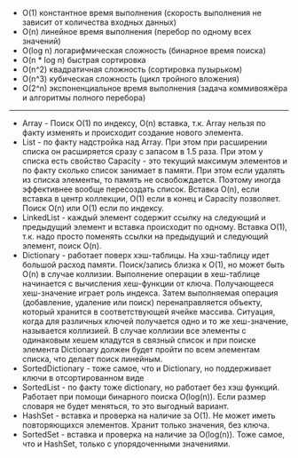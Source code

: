 - O(1) константное время выполнения (скорость выполнения не зависит от количества входных данных)
 - O(n) линейное время выполнения (перебор по одному всех значений)
 - O(log n) логарифмическая сложность (бинарное время поиска)
 - O(n * log n) быстрая сортировка
 - O(n^2) квадратичная сложность (сортировка пузырьком)
 - O(n^3) кубическая сложность (цикл тройного вложения)
 - O(2^n) экспоненциальное время выполнения (задача коммивояжёра и алгоритмы полного перебора)

---

- Array - Поиск O(1) по индексу, O(n) вставка, т.к. Array нельзя по факту изменять и происходит создание нового элемента.
- List - по факту надстройка над Array. При этом при расширении списка он расширяется сразу с запасом в 1.5 раза. При этом у списка есть свойство Capacity - это текущий максимум элементов и по факту сколько список занимает в памяти. При этом если удалять из списка элементы, то память не освобождается. Поэтому иногда эффективнее вообще пересоздать список. Вставка O(n), если вставка в центр коллекции, O(1) если в конец и Capacity позволяет. Поиск O(n) или O(1) если по индексу.
- LinkedList - каждый элемент содержит ссылку на следующий и предыдущий элемент и вставка происходит по одному. Вставка O(1), т.к. надо просто поменять ссылки на предыдущий и следующий элемент, поиск O(n).
- Dictionary - работает поверх хэш-таблицы. На хэш-таблицу идет большой расход памяти. Поиск/запись близка к O(1), но может быть O(n) в случае коллизии. 
  Выполнение операции в хеш-таблице начинается с вычисления хеш-функции от ключа. Получающееся хеш-значение играет роль индекса. Затем выполняемая операция (добавление, удаление или поиск) перенаправляется объекту, который хранится в соответствующей ячейке массива. Ситуация, когда для различных ключей получается одно и то же хеш-значение, называется коллизией. В случае коллизии все элементы с одинаковым хешем кладутся в связный список и при поиске элемента Dictionary должен будет пройти по всем элементам списка, что делает поиск линейным.
- SortedDictionary - тоже самое, что и Dictionary, но поддерживает ключи в отсортированном виде
- SortedList - по факту тоже dictionary, но работает без хэш функций. Работает при помощи бинарного поиска O(log(n)). Если размер словаря не будет меняться, то это выгодный вариант.
- HashSet - вставка и проверка на наличие за O(1). Не может иметь повторяющихся элементов. Хранит только значения, без ключа.
- SortedSet - вставка и проверка на наличие за O(log(n)). Тоже самое, что и HashSet, только с упорядоченными значениями.